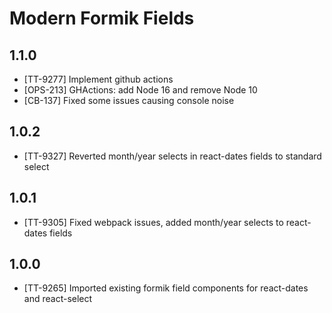 # Modern Formik Fields

## 1.1.0

- [TT-9277] Implement github actions
- [OPS-213] GHActions: add Node 16 and remove Node 10
- [CB-137] Fixed some issues causing console noise

## 1.0.2

- [TT-9327] Reverted month/year selects in react-dates fields to standard select

## 1.0.1

- [TT-9305] Fixed webpack issues, added month/year selects to react-dates fields

## 1.0.0

- [TT-9265] Imported existing formik field components for react-dates and react-select
